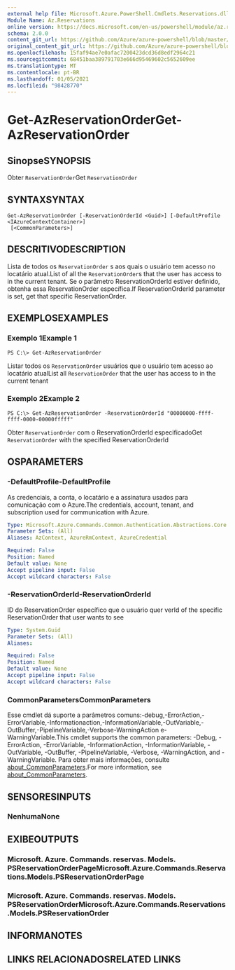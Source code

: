 ```yaml
---
external help file: Microsoft.Azure.PowerShell.Cmdlets.Reservations.dll-Help.xml
Module Name: Az.Reservations
online version: https://docs.microsoft.com/en-us/powershell/module/az.reservations/get-azreservationorder
schema: 2.0.0
content_git_url: https://github.com/Azure/azure-powershell/blob/master/src/Reservations/Reservations/help/Get-AzReservationOrder.md
original_content_git_url: https://github.com/Azure/azure-powershell/blob/master/src/Reservations/Reservations/help/Get-AzReservationOrder.md
ms.openlocfilehash: 15faf94ae7e0afac7200423dcd36d8edf2964c21
ms.sourcegitcommit: 68451baa389791703e666d95469602c5652609ee
ms.translationtype: MT
ms.contentlocale: pt-BR
ms.lasthandoff: 01/05/2021
ms.locfileid: "98428770"
---
```

# <span data-ttu-id="40907-101">Get-AzReservationOrder</span><span class="sxs-lookup"><span data-stu-id="40907-101">Get-AzReservationOrder</span></span>

## <span data-ttu-id="40907-102">Sinopse</span><span class="sxs-lookup"><span data-stu-id="40907-102">SYNOPSIS</span></span>
<span data-ttu-id="40907-103">Obter `ReservationOrder`</span><span class="sxs-lookup"><span data-stu-id="40907-103">Get `ReservationOrder`</span></span>

## <span data-ttu-id="40907-104">SYNTAX</span><span class="sxs-lookup"><span data-stu-id="40907-104">SYNTAX</span></span>

```
Get-AzReservationOrder [-ReservationOrderId <Guid>] [-DefaultProfile <IAzureContextContainer>]
 [<CommonParameters>]
```

## <span data-ttu-id="40907-105">DESCRITIVO</span><span class="sxs-lookup"><span data-stu-id="40907-105">DESCRIPTION</span></span>
<span data-ttu-id="40907-106">Lista de todos os `ReservationOrder` s aos quais o usuário tem acesso no locatário atual.</span><span class="sxs-lookup"><span data-stu-id="40907-106">List of all the `ReservationOrder`s that the user has access to in the current tenant.</span></span> <span data-ttu-id="40907-107">Se o parâmetro ReservationOrderId estiver definido, obtenha essa ReservationOrder específica.</span><span class="sxs-lookup"><span data-stu-id="40907-107">If ReservationOrderId parameter is set, get that specific ReservationOrder.</span></span>

## <span data-ttu-id="40907-108">EXEMPLOS</span><span class="sxs-lookup"><span data-stu-id="40907-108">EXAMPLES</span></span>

### <span data-ttu-id="40907-109">Exemplo 1</span><span class="sxs-lookup"><span data-stu-id="40907-109">Example 1</span></span>
```
PS C:\> Get-AzReservationOrder
```

<span data-ttu-id="40907-110">Listar todos os `ReservationOrder` usuários que o usuário tem acesso ao locatário atual</span><span class="sxs-lookup"><span data-stu-id="40907-110">List all `ReservationOrder` that the user has access to in the current tenant</span></span>

### <span data-ttu-id="40907-111">Exemplo 2</span><span class="sxs-lookup"><span data-stu-id="40907-111">Example 2</span></span>
```
PS C:\> Get-AzReservationOrder -ReservationOrderId "00000000-ffff-ffff-0000-00000fffff"
```

<span data-ttu-id="40907-112">Obter `ReservationOrder` com o ReservationOrderId especificado</span><span class="sxs-lookup"><span data-stu-id="40907-112">Get `ReservationOrder` with the specified ReservationOrderId</span></span>

## <span data-ttu-id="40907-113">OS</span><span class="sxs-lookup"><span data-stu-id="40907-113">PARAMETERS</span></span>

### <span data-ttu-id="40907-114">-DefaultProfile</span><span class="sxs-lookup"><span data-stu-id="40907-114">-DefaultProfile</span></span>
<span data-ttu-id="40907-115">As credenciais, a conta, o locatário e a assinatura usados para comunicação com o Azure.</span><span class="sxs-lookup"><span data-stu-id="40907-115">The credentials, account, tenant, and subscription used for communication with Azure.</span></span>

```yaml
Type: Microsoft.Azure.Commands.Common.Authentication.Abstractions.Core.IAzureContextContainer
Parameter Sets: (All)
Aliases: AzContext, AzureRmContext, AzureCredential

Required: False
Position: Named
Default value: None
Accept pipeline input: False
Accept wildcard characters: False
```

### <span data-ttu-id="40907-116">-ReservationOrderId</span><span class="sxs-lookup"><span data-stu-id="40907-116">-ReservationOrderId</span></span>
<span data-ttu-id="40907-117">ID do ReservationOrder específico que o usuário quer ver</span><span class="sxs-lookup"><span data-stu-id="40907-117">Id of the specific ReservationOrder that user wants to see</span></span>

```yaml
Type: System.Guid
Parameter Sets: (All)
Aliases:

Required: False
Position: Named
Default value: None
Accept pipeline input: False
Accept wildcard characters: False
```

### <span data-ttu-id="40907-118">CommonParameters</span><span class="sxs-lookup"><span data-stu-id="40907-118">CommonParameters</span></span>
<span data-ttu-id="40907-119">Esse cmdlet dá suporte a parâmetros comuns:-debug,-ErrorAction,-ErrorVariable,-Informationaction,-InformationVariable,-OutVariable,-OutBuffer,-PipelineVariable,-Verbose-WarningAction e-WarningVariable.</span><span class="sxs-lookup"><span data-stu-id="40907-119">This cmdlet supports the common parameters: -Debug, -ErrorAction, -ErrorVariable, -InformationAction, -InformationVariable, -OutVariable, -OutBuffer, -PipelineVariable, -Verbose, -WarningAction, and -WarningVariable.</span></span> <span data-ttu-id="40907-120">Para obter mais informações, consulte [about_CommonParameters](http://go.microsoft.com/fwlink/?LinkID=113216).</span><span class="sxs-lookup"><span data-stu-id="40907-120">For more information, see [about_CommonParameters](http://go.microsoft.com/fwlink/?LinkID=113216).</span></span>

## <span data-ttu-id="40907-121">SENSORES</span><span class="sxs-lookup"><span data-stu-id="40907-121">INPUTS</span></span>

### <span data-ttu-id="40907-122">Nenhuma</span><span class="sxs-lookup"><span data-stu-id="40907-122">None</span></span>

## <span data-ttu-id="40907-123">EXIBE</span><span class="sxs-lookup"><span data-stu-id="40907-123">OUTPUTS</span></span>

### <span data-ttu-id="40907-124">Microsoft. Azure. Commands. reservas. Models. PSReservationOrderPage</span><span class="sxs-lookup"><span data-stu-id="40907-124">Microsoft.Azure.Commands.Reservations.Models.PSReservationOrderPage</span></span>

### <span data-ttu-id="40907-125">Microsoft. Azure. Commands. reservas. Models. PSReservationOrder</span><span class="sxs-lookup"><span data-stu-id="40907-125">Microsoft.Azure.Commands.Reservations.Models.PSReservationOrder</span></span>

## <span data-ttu-id="40907-126">INFORMA</span><span class="sxs-lookup"><span data-stu-id="40907-126">NOTES</span></span>

## <span data-ttu-id="40907-127">LINKS RELACIONADOS</span><span class="sxs-lookup"><span data-stu-id="40907-127">RELATED LINKS</span></span>
